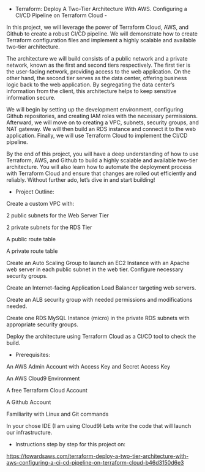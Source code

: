 - Terraform: Deploy A Two-Tier Architecture With AWS. 
Configuring a CI/CD Pipeline on Terraform Cloud -


In this project, we will leverage the power of Terraform Cloud, AWS, and Github to create a robust CI/CD pipeline. 
We will demonstrate how to create Terraform configuration files and implement a highly scalable and available two-tier architecture.

The architecture we will build consists of a public network and a private network, known as the first and second tiers respectively. 
The first tier is the user-facing network, providing access to the web application. On the other hand, the second tier serves as the data center, offering business 
logic back to the web application. By segregating the data center’s information from the client, this architecture helps to keep sensitive information secure.

We will begin by setting up the development environment, configuring Github repositories, and creating IAM roles with the necessary permissions. 
Afterward, we will move on to creating a VPC, subnets, security groups, and NAT gateway. We will then build an RDS instance and connect it to the web application. 
Finally, we will use Terraform Cloud to implement the CI/CD pipeline.

By the end of this project, you will have a deep understanding of how to use Terraform, AWS, and Github to build a highly scalable and available two-tier architecture. 
You will also learn how to automate the deployment process with Terraform Cloud and ensure that changes are rolled out efficiently and reliably. 
Without further ado, let’s dive in and start building!


- Project Outline:

Create a custom VPC with:

2 public subnets for the Web Server Tier

2 private subnets for the RDS Tier

A public route table

A private route table

Create an Auto Scaling Group to launch an EC2 Instance with an Apache web server in each public subnet in the web tier. Configure necessary security groups.

Create an Internet-facing Application Load Balancer targeting web servers.

Create an ALB security group with needed permissions and modifications needed.

Create one RDS MySQL Instance (micro) in the private RDS subnets with appropriate security groups.

Deploy the architecture using Terraform Cloud as a CI/CD tool to check the build.


- Prerequisites:


An AWS Admin Account with Access Key and Secret Access Key

An AWS Cloud9 Environment

A free Terraform Cloud Account

A Github Account

Familiarity with Linux and Git commands

In your chose IDE (I am using Cloud9) Lets write the code that will launch our infrastructure.


- Instructions step by step for this project on:


https://towardsaws.com/terraform-deploy-a-two-tier-architecture-with-aws-configuring-a-ci-cd-pipeline-on-terraform-cloud-b46d3150d6e3
